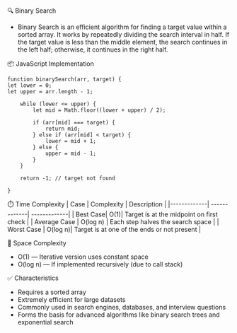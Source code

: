 🔍 Binary Search

- Binary Search is an efficient algorithm for finding a target value within a sorted array. It works by repeatedly dividing the search interval in half. If the target value is less than the middle element, the search continues in the left half; otherwise, it continues in the right half.

📦 JavaScript Implementation

```
function binarySearch(arr, target) {
let lower = 0;
let upper = arr.length - 1;

    while (lower <= upper) {
        let mid = Math.floor((lower + upper) / 2);

        if (arr[mid] === target) {
            return mid;
        } else if (arr[mid] < target) {
            lower = mid + 1;
        } else {
            upper = mid - 1;
        }
    }

    return -1; // target not found

}
```

⏱️ Time Complexity
| Case | Complexity | Description |
|-------------| -------------| -------------|
| Best Case| O(1)| Target is at the midpoint on first check |
| Average Case | O(log n) | Each step halves the search space |
| Worst Case | O(log n)| Target is at one of the ends or not present |

🧠 Space Complexity

- O(1) — Iterative version uses constant space
- O(log n) — If implemented recursively (due to call stack)

✅ Characteristics

- Requires a sorted array
- Extremely efficient for large datasets
- Commonly used in search engines, databases, and interview questions
- Forms the basis for advanced algorithms like binary search trees and exponential search

